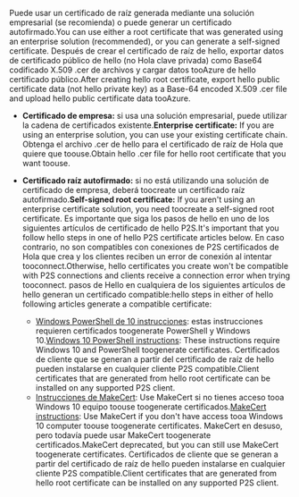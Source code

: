 <span data-ttu-id="ce151-101">Puede usar un certificado de raíz generada mediante una solución empresarial (se recomienda) o puede generar un certificado autofirmado.</span><span class="sxs-lookup"><span data-stu-id="ce151-101">You can use either a root certificate that was generated using an enterprise solution (recommended), or you can generate a self-signed certificate.</span></span> <span data-ttu-id="ce151-102">Después de crear el certificado de raíz de hello, exportar datos de certificado público de hello (no Hola clave privada) como Base64 codificado X.509 .cer de archivos y cargar datos tooAzure de hello certificado público.</span><span class="sxs-lookup"><span data-stu-id="ce151-102">After creating hello root certificate, export hello public certificate data (not hello private key) as a Base-64 encoded X.509 .cer file and upload hello public certificate data tooAzure.</span></span>

* <span data-ttu-id="ce151-103">**Certificado de empresa:** si usa una solución empresarial, puede utilizar la cadena de certificados existente.</span><span class="sxs-lookup"><span data-stu-id="ce151-103">**Enterprise certificate:** If you are using an enterprise solution, you can use your existing certificate chain.</span></span> <span data-ttu-id="ce151-104">Obtenga el archivo .cer de hello para el certificado de raíz de Hola que quiere que toouse.</span><span class="sxs-lookup"><span data-stu-id="ce151-104">Obtain hello .cer file for hello root certificate that you want toouse.</span></span>
* <span data-ttu-id="ce151-105">**Certificado raíz autofirmado:** si no está utilizando una solución de certificado de empresa, deberá toocreate un certificado raíz autofirmado.</span><span class="sxs-lookup"><span data-stu-id="ce151-105">**Self-signed root certificate:** If you aren't using an enterprise certificate solution, you need toocreate a self-signed root certificate.</span></span> <span data-ttu-id="ce151-106">Es importante que siga los pasos de hello en uno de los siguientes artículos de certificado de hello P2S.</span><span class="sxs-lookup"><span data-stu-id="ce151-106">It's important that you follow hello steps in one of hello P2S certificate articles below.</span></span> <span data-ttu-id="ce151-107">En caso contrario, no son compatibles con conexiones de P2S certificados de Hola que crea y los clientes reciben un error de conexión al intentar tooconnect.</span><span class="sxs-lookup"><span data-stu-id="ce151-107">Otherwise, hello certificates you create won't be compatible with P2S connections and clients receive a connection error when trying tooconnect.</span></span> <span data-ttu-id="ce151-108">pasos de Hello en cualquiera de los siguientes artículos de hello generan un certificado compatible:</span><span class="sxs-lookup"><span data-stu-id="ce151-108">hello steps in either of hello following articles generate a compatible certificate:</span></span>

  * <span data-ttu-id="ce151-109">[Windows PowerShell de 10 instrucciones](../articles/vpn-gateway/vpn-gateway-certificates-point-to-site.md): estas instrucciones requieren certificados toogenerate PowerShell y Windows 10.</span><span class="sxs-lookup"><span data-stu-id="ce151-109">[Windows 10 PowerShell instructions](../articles/vpn-gateway/vpn-gateway-certificates-point-to-site.md): These instructions require Windows 10 and PowerShell toogenerate certificates.</span></span> <span data-ttu-id="ce151-110">Certificados de cliente que se generan a partir del certificado de raíz de hello pueden instalarse en cualquier cliente P2S compatible.</span><span class="sxs-lookup"><span data-stu-id="ce151-110">Client certificates that are generated from hello root certificate can be installed on any supported P2S client.</span></span>
  * <span data-ttu-id="ce151-111">[Instrucciones de MakeCert](../articles/vpn-gateway/vpn-gateway-certificates-point-to-site-makecert.md): Use MakeCert si no tienes acceso tooa Windows 10 equipo toouse toogenerate certificados.</span><span class="sxs-lookup"><span data-stu-id="ce151-111">[MakeCert instructions](../articles/vpn-gateway/vpn-gateway-certificates-point-to-site-makecert.md):  Use MakeCert if you don't have access tooa Windows 10 computer toouse toogenerate certificates.</span></span> <span data-ttu-id="ce151-112">MakeCert en desuso, pero todavía puede usar MakeCert toogenerate certificados.</span><span class="sxs-lookup"><span data-stu-id="ce151-112">MakeCert deprecated, but you can still use MakeCert toogenerate certificates.</span></span> <span data-ttu-id="ce151-113">Certificados de cliente que se generan a partir del certificado de raíz de hello pueden instalarse en cualquier cliente P2S compatible.</span><span class="sxs-lookup"><span data-stu-id="ce151-113">Client certificates that are generated from hello root certificate can be installed on any supported P2S client.</span></span>
